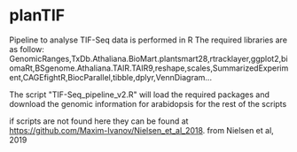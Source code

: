# planTIF

Pipeline to analyse TIF-Seq data is performed in R
The required libraries are as follow: GenomicRanges,TxDb.Athaliana.BioMart.plantsmart28,rtracklayer,ggplot2,biomaRt,BSgenome.Athaliana.TAIR.TAIR9,reshape,scales,SummarizedExperiment,CAGEfightR,BiocParallel,tibble,dplyr,VennDiagram...

The script "TIF-Seq_pipeline_v2.R" will load the required packages and download the genomic information for arabidopsis for the rest of the scripts

if scripts are not found here they can be found at https://github.com/Maxim-Ivanov/Nielsen_et_al_2018. from Nielsen et al, 2019

